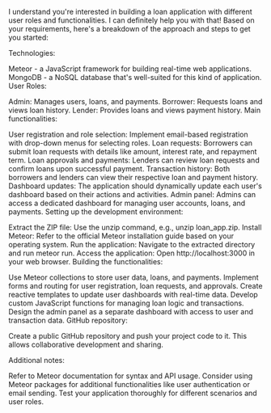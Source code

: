 I understand you're interested in building a loan application with different user roles and functionalities. I can definitely help you with that! Based on your requirements, here's a breakdown of the approach and steps to get you started:

Technologies:

Meteor - a JavaScript framework for building real-time web applications.
MongoDB - a NoSQL database that's well-suited for this kind of application.
User Roles:

Admin: Manages users, loans, and payments.
Borrower: Requests loans and views loan history.
Lender: Provides loans and views payment history.
Main functionalities:

User registration and role selection: Implement email-based registration with drop-down menus for selecting roles.
Loan requests: Borrowers can submit loan requests with details like amount, interest rate, and repayment term.
Loan approvals and payments: Lenders can review loan requests and confirm loans upon successful payment.
Transaction history: Both borrowers and lenders can view their respective loan and payment history.
Dashboard updates: The application should dynamically update each user's dashboard based on their actions and activities.
Admin panel: Admins can access a dedicated dashboard for managing user accounts, loans, and payments.
Setting up the development environment:

Extract the ZIP file: Use the unzip command, e.g., unzip loan_app.zip.
Install Meteor: Refer to the official Meteor installation guide based on your operating system.
Run the application: Navigate to the extracted directory and run meteor run.
Access the application: Open http://localhost:3000 in your web browser.
Building the functionalities:

Use Meteor collections to store user data, loans, and payments.
Implement forms and routing for user registration, loan requests, and approvals.
Create reactive templates to update user dashboards with real-time data.
Develop custom JavaScript functions for managing loan logic and transactions.
Design the admin panel as a separate dashboard with access to user and transaction data.
GitHub repository:

Create a public GitHub repository and push your project code to it. This allows collaborative development and sharing.

Additional notes:

Refer to Meteor documentation for syntax and API usage.
Consider using Meteor packages for additional functionalities like user authentication or email sending.
Test your application thoroughly for different scenarios and user roles.
